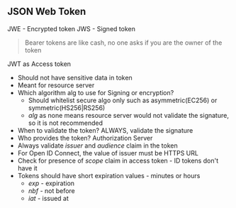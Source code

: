 ## JSON Web Token

JWE - Encrypted token
JWS - Signed token

> Bearer tokens are like cash, no one asks if you are the owner of the token

JWT as Access token
- Should not have sensitive data in token
- Meant for resource server
- Which algorithm alg to use for Signing or encryption?
  - Should whitelist secure algo only such as asymmetric(EC256) or symmetric(HS256|RS256)
  - *alg* as none means resource server would not validate the signature, so it is not recommended
- When to validate the token? ALWAYS, validate the signature
- Who provides the token? Authorization Server
- Always validate *issuer* and *audience* claim in the token
- For Open ID Connect, the value of issuer must be HTTPS URL
- Check for presence of *scope* claim in access token - ID tokens don't have it
- Tokens should have short expiration values - minutes or hours
   - *exp* - expiration
   - *nbf* - not before
   - *iat* - issued at
  
